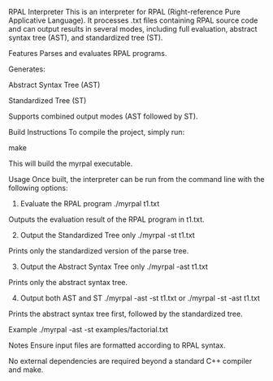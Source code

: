 RPAL Interpreter
This is an interpreter for RPAL (Right-reference Pure Applicative Language). It processes .txt files containing RPAL source code and can output results in several modes, including full evaluation, abstract syntax tree (AST), and standardized tree (ST).

Features
Parses and evaluates RPAL programs.

Generates:

Abstract Syntax Tree (AST)

Standardized Tree (ST)

Supports combined output modes (AST followed by ST).

Build Instructions
To compile the project, simply run:

make

This will build the myrpal executable.

Usage
Once built, the interpreter can be run from the command line with the following options:

1. Evaluate the RPAL program
./myrpal t1.txt

Outputs the evaluation result of the RPAL program in t1.txt.

2. Output the Standardized Tree only
./myrpal -st t1.txt

Prints only the standardized version of the parse tree.

3. Output the Abstract Syntax Tree only
./myrpal -ast t1.txt

Prints only the abstract syntax tree.

4. Output both AST and ST
./myrpal -ast -st t1.txt
or
./myrpal -st -ast t1.txt

Prints the abstract syntax tree first, followed by the standardized tree.

Example
./myrpal -ast -st examples/factorial.txt

Notes
Ensure input files are formatted according to RPAL syntax.

No external dependencies are required beyond a standard C++ compiler and make.
